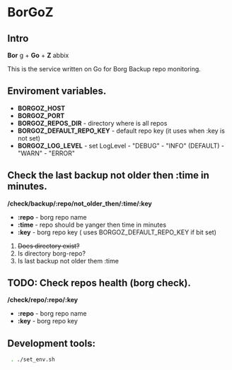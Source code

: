 # BorGoZ
## Intro

__Bor__ g + __Go__ + __Z__ abbix

This is the service written on Go for Borg Backup repo monitoring.

## Enviroment variables.

  - __BORGOZ_HOST__
  - __BORGOZ_PORT__
  - __BORGOZ_REPOS_DIR__ - directory where is all repos
  - __BORGOZ_DEFAULT_REPO_KEY__ - default repo key (it uses when :key is not set)
  - __BORGOZ_LOG_LEVEL__ - set LogLevel
            - "DEBUG"
            - "INFO" (DEFAULT)
            - "WARN"
            - "ERROR"

## Check the last backup not older then :time in minutes.
__/check/backup/:repo/not_older_then/:time/:key__

  - __:repo__ - borg repo name
  - __:time__ - repo should be yanger then time in minutes
  - __:key__  - borg repo key ( uses BORGOZ_DEFAULT_REPO_KEY if bit set)  


1. ~~Does directory exist?~~
2. Is directory borg-repo?
3. Is last backup not older them :time

## TODO: Check repos health (borg check).
__/check/repo/:repo/:key__
  - __:repo__ - borg repo name
  - __:key__ - borg repo key


## Development tools:

```bash
 . ./set_env.sh

```
